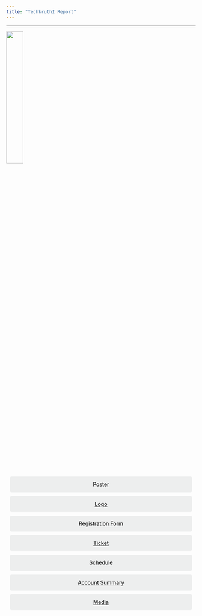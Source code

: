 ```yaml
---
title: "TechkruthI Report"
---
```


<div>


<style>
.button {
  display: flex;
  overflow: hidden;

  margin: 10px;
  padding: 12px 12px;

  cursor: pointer;
  user-select: none;
  transition: all 60ms ease-in-out;
  text-align: center;
  white-space: nowrap;
  text-decoration: none !important;
  text-transform: none;
  text-transform: capitalize;

  color: #fff;
  border: 0 none;
  border-radius: 4px;

  font-size: 14px;
  font-weight: 500;
  line-height: 1.3;

  -webkit-appearance: none;
  -moz-appearance:    none;
  appearance:         none;
 
  justify-content: center;
  align-items: center;
  flex: 0 0 160px;

  &:hover {
    transition: all 60ms ease;

    opacity: .85;
  }
  
  &:active {
    transition: all 60ms ease;
    opacity: .75;
  }
  
  &:focus {
    outline: 1px dotted #959595;
    outline-offset: -4px;
  }
}

.button.-regular {
  color: #202129;
  background-color: #edeeee;
  
  &:hover {
    color: #202129;
    background-color: #e1e2e2;
    opacity: 1;
  }
  
  &:active {
    background-color: #d5d6d6;
    opacity: 1;
  }
}


.ce {
    margin: auto;
    width: 60%;
}


</style>

<hr>


<img src="https://ecernsit.github.io/assets/tk.jpg" style="width:30%" class="ce"/>

<p></p>



<div class='button -regular center'>
<a target="_blank" href="https://goo.gl/QdweWg">Poster</a>
</div>
<div class='button -regular center'>
<a target="_blank" href="https://goo.gl/LpyftP">Logo</a>
</div>
<div class='button -regular center'>
<a target="_blank" href="https://goo.gl/EfxH37">Registration Form</a>
</div>
<div class='button -regular center'>
<a target="_blank" href="https://goo.gl/QKG5JK">Ticket</a>
</div>
<div class='button -regular center'>
<a target="_blank" href="https://goo.gl/yazne6">Schedule</a>
</div>
<div class='button -regular center'>
<a target="_blank" href="https://drive.google.com/open?id=0Bw8pzLZEQmojR0VKeTBnNGcxc1k">Account summary</a>
</div>
<div class='button -regular center'>
<a target="_blank" href="https://ecernsit.github.io/tkmedia/">Media</a>
</div>






</div>

